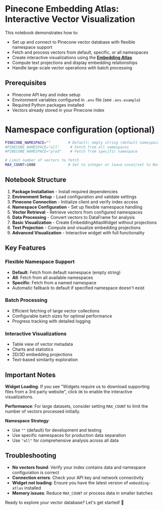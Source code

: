 # Pinecone Embedding Atlas: Interactive Vector Visualization

This notebook demonstrates how to:
- Set up and connect to Pinecone vector database with flexible namespace support
- Fetch and process vectors from default, specific, or all namespaces
- Create interactive visualizations using the [**Embedding Atlas**](https://apple.github.io/embedding-atlas/)
- Compute text projections and display embedding relationships
- Handle large-scale vector operations with batch processing

## Prerequisites
- Pinecone API key and index setup
- Environment variables configured in `.env` file (see `.env.example`)
- Required Python packages installed
- Vectors already stored in your Pinecone index

# Namespace configuration (optional)
```bash
PINECONE_NAMESPACE=""        # Default: empty string (default namespace)
#PINECONE_NAMESPACE="all"     # Fetch from all namespaces
#PINECONE_NAMESPACE="prod"    # Fetch from specific namespace

# Limit number of vectors to fetch
MAX_COUNT=1000               # Set to integer or leave unset/set to None for all vectors
```

## Notebook Structure
1. **Package Installation** - Install required dependencies
2. **Environment Setup** - Load configuration and validate settings
3. **Pinecone Connection** - Initialize client and verify index access
4. **Namespace Configuration** - Set up flexible namespace handling
5. **Vector Retrieval** - Retrieve vectors from configured namespaces
6. **Data Processing** - Convert vectors to DataFrame for analysis
7. **Basic Visualization** - Create EmbeddingAtlasWidget without projections
8. **Text Projection** - Compute and visualize embedding projections
9. **Advanced Visualization** - Interactive widget with full functionality

## Key Features

### Flexible Namespace Support
- **Default**: Fetch from default namespace (empty string)
- **All**: Fetch from all available namespaces
- **Specific**: Fetch from a named namespace
- Automatic fallback to default if specified namespace doesn't exist

### Batch Processing
- Efficient fetching of large vector collections
- Configurable batch sizes for optimal performance
- Progress tracking with detailed logging

### Interactive Visualizations
- Table view of vector metadata
- Charts and statistics
- 2D/3D embedding projections
- Text-based similarity exploration

## Important Notes

**Widget Loading**: If you see "Widgets require us to download supporting files from a 3rd party website", click `OK` to enable the interactive visualizations.

**Performance**: For large datasets, consider setting `MAX_COUNT` to limit the number of vectors processed initially.

**Namespace Strategy**: 
- Use `""` (default) for development and testing
- Use specific namespaces for production data separation
- Use `"all"` for comprehensive analysis across all data

## Troubleshooting

- **No vectors found**: Verify your index contains data and namespace configuration is correct
- **Connection errors**: Check your API key and network connectivity
- **Widget not loading**: Ensure you have the latest version of `embedding-atlas` installed
- **Memory issues**: Reduce `MAX_COUNT` or process data in smaller batches

Ready to explore your vector database? Let's get started! 🚀